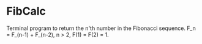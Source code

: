 # FibCalc
Terminal program to return the n'th number in the Fibonacci sequence. F_n = F_(n-1) + F_(n-2), n > 2, F(1) = F(2) = 1. 
